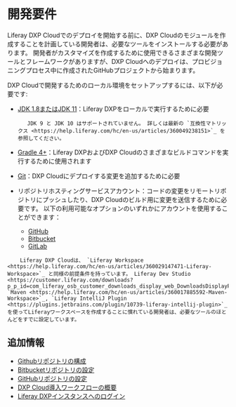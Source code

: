 # 開発要件

Liferay DXP Cloudでのデプロイを開始する前に、DXP Cloudのモジュールを作成することを計画している開発者は、必要なツールをインストールする必要があります。 開発者がカスタマイズを作成するために使用できるさまざまな開発ツールとフレームワークがありますが、DXP Cloudへのデプロイは、プロビジョニングプロセス中に作成されたGitHubプロジェクトから始まります。

DXP Cloudで開発するためのローカル環境をセットアップするには、以下が必要です:

* [JDK 1.8またはJDK 11](http://www.oracle.com/technetwork/java/javase/downloads/index.html)：Liferay DXPをローカルで実行するために必要

    ```{important}
       JDK 9 と JDK 10 はサポートされていません。 詳しくは最新の `互換性マトリックス <https://help.liferay.com/hc/en-us/articles/360049238151>`_ を参照してください。
    ```

* [Gradle 4+](http://www.gradle.org/downloads)：Liferay DXPおよびDXP Cloudのさまざまなビルドコマンドを実行するために使用されます

* [Git](https://git-scm.com/)：DXP Cloudにデプロイする変更を追加するために必要

* リポジトリホスティングサービスアカウント：コードの変更をリモートリポジトリにプッシュしたり、DXP Cloudのビルド用に変更を送信するために必要です。 以下の利用可能なオプションのいずれかにアカウントを使用することができます：

  * [GitHub](https://github.com/)
  * [Bitbucket](https://bitbucket.org/)
  * [GitLab](https://gitlab.com/)

```{note}
    Liferay DXP Cloudは、 `Liferay Workspace <https://help.liferay.com/hc/en-us/articles/360029147471-Liferay-Workspace>`_ と同様の前提条件を持っています。 Liferay Dev Studio <https://customer.liferay.com/downloads?p_p_id=com_liferay_osb_customer_downloads_display_web_DownloadsDisplayPortlet&_com_liferay_osb_customer_downloads_display_web_DownloadsDisplayPortlet_productAssetCategoryId=118191007&_com_liferay_osb_customer_downloads_display_web_DownloadsDisplayPortlet_fileTypeAssetCategoryId=118191038>`_, `Maven <https://help.liferay.com/hc/en-us/articles/360017885592-Maven-Workspace>`_, `Liferay IntelliJ Plugin <https://plugins.jetbrains.com/plugin/10739-liferay-intellij-plugin>`_ を使ってLiferayワークスペースを作成することに慣れている開発者は、必要なツールのほとんどをすでに設定しています。
```

## 追加情報

* [Githubリポジトリの構成](../getting-started/configuring-your-github-repository.md)
* [Bitbucketリポジトリの設定](./configuring-your-bitbucket-repository.md)
* [GitHubリポジトリの設定](./configuring-your-gitlab-repository.md)
* [DXP Cloud導入ワークフローの概要](../build-and-deploy/overview-of-the-dxp-cloud-deployment-workflow.md)
* [Liferay DXPインスタンスへのログイン](../getting-started/logging-into-your-dxp-cloud-services.md)

